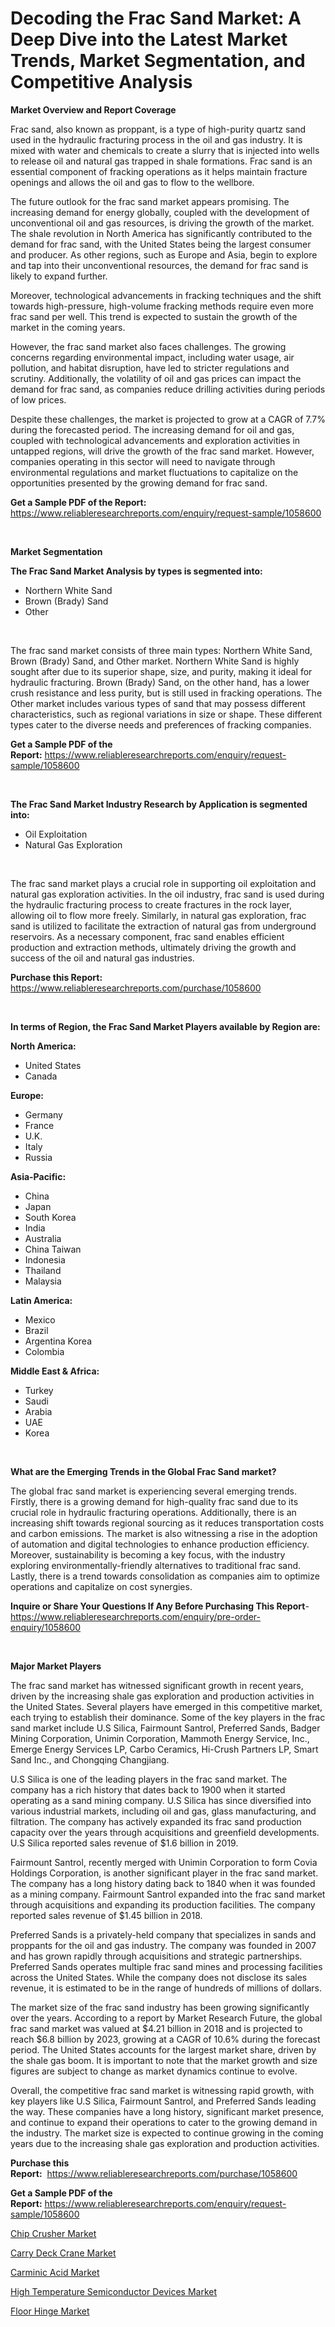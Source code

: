 <p><h1>Decoding the Frac Sand Market: A Deep Dive into the Latest Market Trends, Market Segmentation, and Competitive Analysis</h1></p><p><strong>Market Overview and Report Coverage</strong></p>
<p><p>Frac sand, also known as proppant, is a type of high-purity quartz sand used in the hydraulic fracturing process in the oil and gas industry. It is mixed with water and chemicals to create a slurry that is injected into wells to release oil and natural gas trapped in shale formations. Frac sand is an essential component of fracking operations as it helps maintain fracture openings and allows the oil and gas to flow to the wellbore.</p><p>The future outlook for the frac sand market appears promising. The increasing demand for energy globally, coupled with the development of unconventional oil and gas resources, is driving the growth of the market. The shale revolution in North America has significantly contributed to the demand for frac sand, with the United States being the largest consumer and producer. As other regions, such as Europe and Asia, begin to explore and tap into their unconventional resources, the demand for frac sand is likely to expand further.</p><p>Moreover, technological advancements in fracking techniques and the shift towards high-pressure, high-volume fracking methods require even more frac sand per well. This trend is expected to sustain the growth of the market in the coming years.</p><p>However, the frac sand market also faces challenges. The growing concerns regarding environmental impact, including water usage, air pollution, and habitat disruption, have led to stricter regulations and scrutiny. Additionally, the volatility of oil and gas prices can impact the demand for frac sand, as companies reduce drilling activities during periods of low prices.</p><p>Despite these challenges, the market is projected to grow at a CAGR of 7.7% during the forecasted period. The increasing demand for oil and gas, coupled with technological advancements and exploration activities in untapped regions, will drive the growth of the frac sand market. However, companies operating in this sector will need to navigate through environmental regulations and market fluctuations to capitalize on the opportunities presented by the growing demand for frac sand.</p></p>
<p><strong>Get a Sample PDF of the Report:</strong> <a href="https://www.reliableresearchreports.com/enquiry/request-sample/1058600">https://www.reliableresearchreports.com/enquiry/request-sample/1058600</a></p>
<p>&nbsp;</p>
<p><strong>Market Segmentation</strong></p>
<p><strong>The Frac Sand Market Analysis by types is segmented into:</strong></p>
<p><ul><li>Northern White Sand</li><li>Brown (Brady) Sand</li><li>Other</li></ul></p>
<p>&nbsp;</p>
<p><p>The frac sand market consists of three main types: Northern White Sand, Brown (Brady) Sand, and Other market. Northern White Sand is highly sought after due to its superior shape, size, and purity, making it ideal for hydraulic fracturing. Brown (Brady) Sand, on the other hand, has a lower crush resistance and less purity, but is still used in fracking operations. The Other market includes various types of sand that may possess different characteristics, such as regional variations in size or shape. These different types cater to the diverse needs and preferences of fracking companies.</p></p>
<p><strong>Get a Sample PDF of the Report:</strong>&nbsp;<a href="https://www.reliableresearchreports.com/enquiry/request-sample/1058600">https://www.reliableresearchreports.com/enquiry/request-sample/1058600</a></p>
<p>&nbsp;</p>
<p><strong>The Frac Sand Market Industry Research by Application is segmented into:</strong></p>
<p><ul><li>Oil Exploitation</li><li>Natural Gas Exploration</li></ul></p>
<p>&nbsp;</p>
<p><p>The frac sand market plays a crucial role in supporting oil exploitation and natural gas exploration activities. In the oil industry, frac sand is used during the hydraulic fracturing process to create fractures in the rock layer, allowing oil to flow more freely. Similarly, in natural gas exploration, frac sand is utilized to facilitate the extraction of natural gas from underground reservoirs. As a necessary component, frac sand enables efficient production and extraction methods, ultimately driving the growth and success of the oil and natural gas industries.</p></p>
<p><strong>Purchase this Report:</strong>&nbsp; <a href="https://www.reliableresearchreports.com/purchase/1058600">https://www.reliableresearchreports.com/purchase/1058600</a></p>
<p>&nbsp;</p>
<p><strong>In terms of Region, the Frac Sand Market Players available by Region are:</strong></p>
<p>
    <p> <strong> North America: </strong>
        <ul>
            <li>United States</li>
            <li>Canada</li>
        </ul>
        </p> 
    <p> <strong> Europe: </strong>
        <ul>
            <li>Germany</li>
            <li>France</li>
            <li>U.K.</li>
            <li>Italy</li>
            <li>Russia</li>
        </ul>
        </p> 
    <p> <strong> Asia-Pacific: </strong>
        <ul>
            <li>China</li>
            <li>Japan</li>
            <li>South Korea</li>
            <li>India</li>
            <li>Australia</li>
            <li>China Taiwan</li>
            <li>Indonesia</li>
            <li>Thailand</li>
            <li>Malaysia</li>
        </ul>
        </p> 
    <p> <strong> Latin America: </strong>
        <ul>
            <li>Mexico</li>
            <li>Brazil</li>
            <li>Argentina Korea</li>
            <li>Colombia</li>
        </ul>
        </p> 
    <p> <strong> Middle East & Africa: </strong>
        <ul>
            <li>Turkey</li>
            <li>Saudi</li>
            <li>Arabia</li>
            <li>UAE</li>
            <li>Korea</li>
        </ul>
    </p>
    </p>
<p>&nbsp;</p>
<p><strong>What are the Emerging Trends in the Global Frac Sand market?</strong></p>
<p><p>The global frac sand market is experiencing several emerging trends. Firstly, there is a growing demand for high-quality frac sand due to its crucial role in hydraulic fracturing operations. Additionally, there is an increasing shift towards regional sourcing as it reduces transportation costs and carbon emissions. The market is also witnessing a rise in the adoption of automation and digital technologies to enhance production efficiency. Moreover, sustainability is becoming a key focus, with the industry exploring environmentally-friendly alternatives to traditional frac sand. Lastly, there is a trend towards consolidation as companies aim to optimize operations and capitalize on cost synergies.</p></p>
<p><strong>Inquire or Share Your Questions If Any Before Purchasing This Report</strong>- <a href="https://www.reliableresearchreports.com/enquiry/pre-order-enquiry/1058600">https://www.reliableresearchreports.com/enquiry/pre-order-enquiry/1058600</a></p>
<p>&nbsp;</p>
<p><strong>Major Market Players</strong></p>
<p><p>The frac sand market has witnessed significant growth in recent years, driven by the increasing shale gas exploration and production activities in the United States. Several players have emerged in this competitive market, each trying to establish their dominance. Some of the key players in the frac sand market include U.S Silica, Fairmount Santrol, Preferred Sands, Badger Mining Corporation, Unimin Corporation, Mammoth Energy Service, Inc., Emerge Energy Services LP, Carbo Ceramics, Hi-Crush Partners LP, Smart Sand Inc., and Chongqing Changjiang.</p><p>U.S Silica is one of the leading players in the frac sand market. The company has a rich history that dates back to 1900 when it started operating as a sand mining company. U.S Silica has since diversified into various industrial markets, including oil and gas, glass manufacturing, and filtration. The company has actively expanded its frac sand production capacity over the years through acquisitions and greenfield developments. U.S Silica reported sales revenue of $1.6 billion in 2019.</p><p>Fairmount Santrol, recently merged with Unimin Corporation to form Covia Holdings Corporation, is another significant player in the frac sand market. The company has a long history dating back to 1840 when it was founded as a mining company. Fairmount Santrol expanded into the frac sand market through acquisitions and expanding its production facilities. The company reported sales revenue of $1.45 billion in 2018.</p><p>Preferred Sands is a privately-held company that specializes in sands and proppants for the oil and gas industry. The company was founded in 2007 and has grown rapidly through acquisitions and strategic partnerships. Preferred Sands operates multiple frac sand mines and processing facilities across the United States. While the company does not disclose its sales revenue, it is estimated to be in the range of hundreds of millions of dollars.</p><p>The market size of the frac sand industry has been growing significantly over the years. According to a report by Market Research Future, the global frac sand market was valued at $4.21 billion in 2018 and is projected to reach $6.8 billion by 2023, growing at a CAGR of 10.6% during the forecast period. The United States accounts for the largest market share, driven by the shale gas boom. It is important to note that the market growth and size figures are subject to change as market dynamics continue to evolve.</p><p>Overall, the competitive frac sand market is witnessing rapid growth, with key players like U.S Silica, Fairmount Santrol, and Preferred Sands leading the way. These companies have a long history, significant market presence, and continue to expand their operations to cater to the growing demand in the industry. The market size is expected to continue growing in the coming years due to the increasing shale gas exploration and production activities.</p></p>
<p><strong>Purchase this Report:</strong>&nbsp;&nbsp;<a href="https://www.reliableresearchreports.com/purchase/1058600">https://www.reliableresearchreports.com/purchase/1058600</a></p>
<p></p>
<p><strong>Get a Sample PDF of the Report:</strong>&nbsp;<a href="https://www.reliableresearchreports.com/enquiry/request-sample/1058600">https://www.reliableresearchreports.com/enquiry/request-sample/1058600</a></p>
<p><p><a href="https://medium.com/@thadnader/chip-crusher-market-furnishes-information-on-market-share-market-trends-and-market-growth-c66ddb44f082">Chip Crusher Market</a></p><p><a href="https://medium.com/@dellkoepp/carry-deck-crane-market-analysis-and-sze-forecasted-for-period-from-2023-to-2030-3439f77d90cd">Carry Deck Crane Market</a></p><p><a href="https://github.com/dringals/Market-Research-Report-List-1/blob/main/carminic-acid-market.md">Carminic Acid Market</a></p><p><a href="https://medium.com/@verlielesch1927/high-temperature-semiconductor-devices-market-trends-and-market-analysis-forecasted-for-period-c895f1b1e8eb">High Temperature Semiconductor Devices Market</a></p><p><a href="https://github.com/Paul14Anderson63/Market-Research-Report-List-1/blob/main/floor-hinge-market.md">Floor Hinge Market</a></p></p>